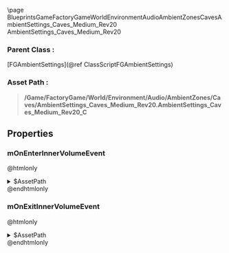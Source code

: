 \page BlueprintsGameFactoryGameWorldEnvironmentAudioAmbientZonesCavesAmbientSettings_Caves_Medium_Rev20 AmbientSettings_Caves_Medium_Rev20
### Parent Class :
[FGAmbientSettings](@ref ClassScriptFGAmbientSettings)
### Asset Path :
<b><blockquote>/Game/FactoryGame/World/Environment/Audio/AmbientZones/Caves/AmbientSettings_Caves_Medium_Rev20.AmbientSettings_Caves_Medium_Rev20_C</blockquote></b>
## Properties

### mOnEnterInnerVolumeEvent
@htmlonly
<details>
 <summary>$AssetPath</summary>
<b><a href="_blueprints_game_factory_game_world_environment_audio_ambient_zones_caves_play__caves__medium__rev20.html"><blockquote>Play_Caves_Medium_Rev20</blockquote></a></b>
</details>
@endhtmlonly

### mOnExitInnerVolumeEvent
@htmlonly
<details>
 <summary>$AssetPath</summary>
<b><a href="_blueprints_game_factory_game_world_environment_audio_ambient_zones_caves_stop__caves__medium.html"><blockquote>Stop_Caves_Medium</blockquote></a></b>
</details>
@endhtmlonly

